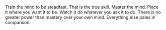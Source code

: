 Train the mind to be steadfast.
That is the true skill.
Master the mind.
Place it where you want it to be.
Watch it do whatever you ask it to do.
There is no greater power than mastery over your own mind.
Everything else pales in comparison.